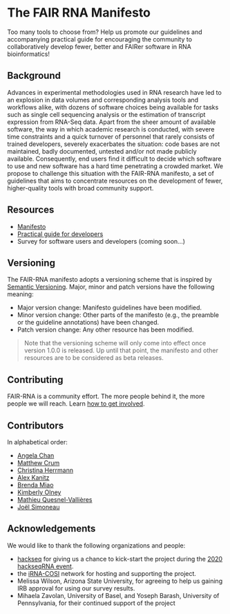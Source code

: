 # The FAIR RNA Manifesto

Too many tools to choose from? Help us promote our guidelines and accompanying
practical guide for encouraging the community to collaboratively develop fewer,
better and FAIRer software in RNA bioinformatics!

## Background

Advances in experimental methodologies used in RNA research have led to an
explosion in data volumes and corresponding analysis tools and workflows alike,
with dozens of software choices being available for tasks such as single cell
sequencing analysis or the estimation of transcript expression from RNA-Seq
data. Apart from the sheer amount of available software, the way in which
academic research is conducted, with severe time constraints and a quick
turnover of personnel that rarely consists of trained developers, severely
exacerbates the situation: code bases are not maintained, badly documented,
untested and/or not made publicly available. Consequently, end users find it
difficult to decide which software to use and new software has a hard time
penetrating a crowded market. We propose to challenge this situation with the
FAIR-RNA manifesto, a set of guidelines that aims to concentrate resources on
the development of fewer, higher-quality tools with broad community support.

## Resources

* [Manifesto](MANIFESTO.md)
* [Practical guide for developers](PRACTICAL_GUIDE.md)
* Survey for software users and developers (coming soon...)

## Versioning

The FAIR-RNA manifesto adopts a versioning scheme that is inspired by
[Semantic Versioning](https://semver.org/). Major, minor and patch versions
have the following meaning:

* Major version change: Manifesto guidelines have been modified.
* Minor version change: Other parts of the manifesto (e.g., the preamble or the
  guideline annotations) have been changed.
* Patch version change: Any other resource has been modified.

> Note that the versioning scheme will only come into effect once version 1.0.0
> is released. Up until that point, the manifesto and other resources are to be
> considered as beta releases.

## Contributing

FAIR-RNA is a community effort. The more people behind it, the more people we
will reach. Learn [how to get involved](CONTRIBUTING.md).

## Contributors

In alphabetical order:

* [Angela Chan](https://github.com/achan33)
* [Matthew Crum](https://github.com/mcrum8)
* [Christina Herrmann](https://github.com/ninsch3000)
* [Alex Kanitz](https://github.com/uniqueg)
* [Brenda Miao](https://github.com/bmiao10)
* [Kimberly Olney](https://github.com/olneykimberly)
* [Mathieu Quesnel-Vallières](https://github.com/mathieuq)
* [Joël Simoneau](https://github.com/simojoe)

## Acknowledgements

We would like to thank the following organizations and people:

* [hackseq](https://www.hackseq.com/rna) for giving us a chance to kick-start
  the project during the [2020 hackseqRNA event](https://www.hackseq.com/rna).
* the [iRNA-COSI](https://irnacosi.org/) network for hosting and supporting the
  project.
* Melissa Wilson, Arizona State University, for agreeing to help us gaining IRB
  approval for using our survey results.
* Mihaela Zavolan, University of Basel, and Yoseph Barash, University of
  Pennsylvania, for their continued support of the project
